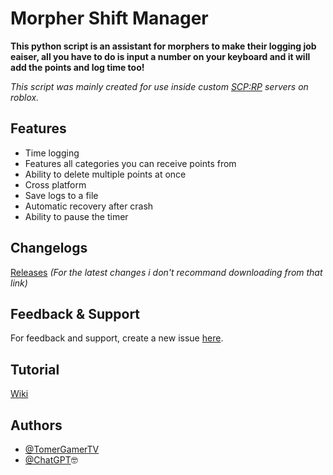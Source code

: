 
# Morpher Shift Manager

**This python script is an assistant for morphers to make their logging job eaiser, all you have to do is input a number on your keyboard and it will add the points and log time too!**

_This script was mainly created for use inside custom [SCP:RP](https://roblox.com/games/5041144419) servers on roblox._



## Features

- Time logging
- Features all categories you can receive points from
- Ability to delete multiple points at once
- Cross platform
- Save logs to a file
- Automatic recovery after crash
- Ability to pause the timer

## Changelogs
[Releases](https://github.com/TomerGamerTV/Morpher-Shift-Manager/releases)
_(For the latest changes i don't recommand downloading from that link)_
## Feedback & Support 
For feedback and support, create a new issue [here](https://github.com/TomerGamerTV/Morpher-Shift-Manager/issues).  

## Tutorial  
[Wiki](https://github.com/TomerGamerTV/Morpher-Shift-Manager/wiki/Tutorial)  

## Authors  
- [@TomerGamerTV](https://github.com/TomerGamerTV)  
- [@ChatGPT](https://chatgpt.com/)🤓